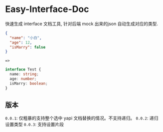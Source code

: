 <!--
 * @Author: LaoZhang
 * @Date: 2019-12-27 12:01:13
 * @LastEditors  : LaoZhange
 * @LastEditTime : 2020-01-15 15:07:36
 * @Description: 作用
 * @FilePath: /easy-interface-doc/README.md
 -->
# Easy-Interface-Doc

快速生成 interface 文档工具, 针对后端 mock 出来的json 自动生成对应的类型.

```json
{
  "name": "小白",
  "age": 12,
  "isMarry": false
}
```

`=>`

```ts
interface Test {
  name: string;
  age: number;
  isMarry: boolean;
}

```

## 版本

`0.0.1`: 仅粗暴的支持整个选中 yapi 文档替换的情况。不支持递归。
`0.0.2`: 递归设置类型
`0.0.3`: 支持设置片段